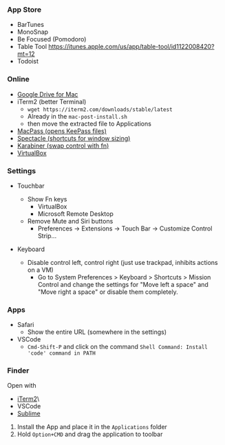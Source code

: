 ### App Store

- BarTunes
- MonoSnap
- Be Focused (Pomodoro)
- Table Tool https://itunes.apple.com/us/app/table-tool/id1122008420?mt=12
- Todoist

### Online
- [Google Drive for Mac](https://www.google.com/drive/download/)
- iTerm2 (better Terminal)
   - `wget https://iterm2.com/downloads/stable/latest`
   - Already in the `mac-post-install.sh`
   - then move the extracted file to Applications
- [MacPass (opens KeePass files)](https://macpassapp.org/)
- [Spectacle (shortcuts for window sizing)](https://www.spectacleapp.com/)
- [Karabiner (swap control with fn)](https://pqrs.org/osx/karabiner/)
- [VirtualBox](https://www.virtualbox.org/wiki/Downloads)

### Settings
- Touchbar
   - Show Fn keys
      - VirtualBox
      - Microsoft Remote Desktop
   - Remove Mute and Siri buttons
      - Preferences -> Extensions -> Touch Bar -> Customize Control Strip...
   
- Keyboard
   - Disable control left, control right (just use trackpad, inhibits actions on a VM)
      - Go to System Preferences > Keyboard > Shortcuts > Mission Control and change the settings for "Move left a space" and "Move right a space" or disable them completely.

### Apps
- Safari
   - Show the entire URL (somewhere in the settings)
- VSCode
   - `Cmd-Shift-P` and click on the command `Shell Command: Install 'code' command in PATH`

### Finder
Open with 
- [iTerm2](https://gist.github.com/jonschlinkert/7683131911c0cfd18d5cf8e818adffbc)\
- VSCode
- [Sublime](https://github.com/hamxiaoz/open-folder-with-sublime)

1. Install the App and place it in the `Applications` folder
2. Hold `Option+CMD` and drag the application to toolbar
